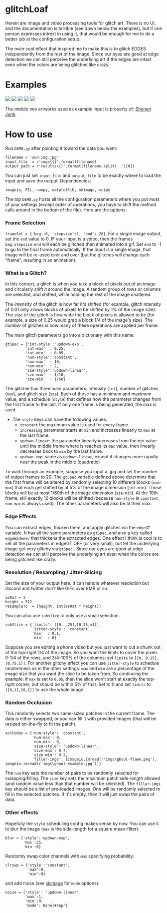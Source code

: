 # glitchLoaf
Herein are image and video processing tools for glitch art. There is no UI, and the documentation is terrible (see down below the examples), but if one person expresses intrest in using it, that would be enough for me to do a better job at the configuration setup.

The main cool effect that inspired me to make this is to glitch EDGES independently from the rest of the image. Since our eyes are good at edge detection we can still perceive the underlying art if the edges are intact even when the colors are being glitched like crazy.

# Examples
<img src="./results/prof-pic.gif"/>
<img src="./results/keepers/sj3280-swap.gif"/>
<img src="./results/keepers/sj3280.gif"/>
<img src="./results/keepers/gohan-dbz.gif"/>
<img src="./results/keepers/sun-img.gif"/>

The middle two artworks used as example input is property of: [Shonen Junk](https://shonenjunk.xyz/).

# How to use
Run `DEMO.py` after pointing it toward the data you want:
```
filename = 'sun-img.jpg'
input_file  = r'imgs\{}'.format(filename)
output_path = r'results\{}'.format(filename.split('.')[0])
```
You can just set `input_file` and `output_file` to be exactly where to load the input and save the output. Dependencies:
```
imageio, PIL, numpy, matplotlib, skimage, scipy
```

The top `DEMO.py` hosts all the configuration parameters where you put most of your settings (except order of operations, you have to shift the method calls around in the bottom of the file).
Here are the options:
### Frame Selection
`frameSel = {'beg':0, 'stepsize':1, 'end': 20}`. For a single image output, set the `end` value to 0. IF your input is a video, then the frames `beg:stepsize:end` will each be glitched then animated into a gif. Set `end` to -1 to go to the final frame automatically. If the input is a single image, that image will be re-used over and over (but the glitches will change each "frame", resulting in an animation).
### What is a Glitch?
In this context, a glitch is when you take a block of pixels out of an image and circularly shift it around the image. A random group of rows or columns are selected, and shifted, while holding the rest of the image unaltered.

The _intensity_ of the glitch is how far it's shifted (for example, glitch intensity of 0.01 only allows blocks of pixels to be shifted by 1% of the image size). The _size_ of the glitch is how wide the block of pixels is allowed to be (for example, a size of 0.25 would grab a block 1/4 of the image's size). The _number_ of glitches is how many of these operations are applied per frame.

The main glitch parameters go into a dictionary with this name:
```
gtSpec = {'int-style':'updown-exp',
         'int-max'  : 0.25,
         'int-min'  : 0.05,
         'num-style':'constant',
         'num-max'  : 10,
         'num-min'  : 2,
         'sze-style':'updown-linear',
         'sze-max'  : 1/10,
         'sze-min'  : 1/60}
```
The glitcher has three main parameters: intensity (`int`), number of glitches (`num`), and glitch size (`sze`). Each of these has a minimum and maximum value, and a schedule (`style`) that defines how the parameter changes from the first frame to the last. If only one frame is being generated, the max is used.
* The `style` keys can have the following values:
  * `constant` the maximum value is used for every frame.
  * `increasing` parameter starts at `min` and increases linearly to `max` at the last frame.
  * `updown-linear`: the parameter linearly increases from the `min` value until the middle frame where is reaches its `max` value, then linearly decreases back to `min` by the last frame.
  * `updown-exp`: same as `updown-linear`, except it changes more rapidly near the peak in the middle (quadratic)

To walk through an example, suppose you input a .jpg and set the number of output frames to 20. The `gtSpec` variable defined above determins that the first frame will be altered by randomly selecting 10 different blocks  (`num-max`) that each get shifted by at 5% of the image dimension (`int-min`). Those blocks will be at most 1/60th of the image dimension (`sze-min`). At the 10th frame, still exactly 10 blocks will be shifted (because `num-style` is `constant`, `num-max` is always used). The other parameters will also be at their max.

### Edge Effects
You can extract edges, thicken them, and apply glitches via the `edgeGT` variable. It has all the same parameters as `gtSpec`, and also a key called `edgeWidener` that thickens the extracted edges. One effect I think is cool is to set all the parameters in edgeGT OFF (or very small), but let the underlying image get very glitchy via `gtSpec` . Since our eyes are good at edge detection we can still perceive the underlying art even when the colors are being glitched like crazy.
### Resolution / Resampling / Jitter-Slicing
Set the size of your output here. It can handle whatever resolution but discord and twitter don't like GIFs over 8MB or so.
```
asRat = 1
height = 512
resampleTo  = (height, int(asRat * height))
```
You can also use `subslice` to only use a small selection.
```
subSlice = {'limits': [[0, .25],[0.75,v1]],
            'jitter-style': 'constant',
            'max'  : 0.1,
            'min'  : 0}
```
Suppose you are editing a phone video but you just want to cut a chunk out of the top-right 1/4 of the image. So you want the limits to cover the pixels 0-1/4 of the rows, and 3/4-100% of the columns: set `limits` to `[[0, 0.25],[0.75,1]]`. For another glitchy effect you can use `jitter-style` to schedule randomness as in the other settings. `max` and `min` are a percentage of the image size that you want the slice to be taken from. So continuing the example: if `max` is set to `0.05`, then the slice won't start at exactly the top-right corner, but should be within 5% of that. Set to 0 and set `limits` to `[[0,1],[0,1]]` to use the whole image.

### Random Occlusion
This randomly selects two same-sized patches in the current frame. The data is either swapped, or you can fill it with provided images (that will be resized on-the-fly to fit the patch).
```
occludes = {'num-style': 'constant',
            'num-max': 0,
            'num-min': 0,
            'size-style': 'updown-linear',
            'size-max': 0.7,
            'size-min': 0.2,
            'filler-imgs': [imageio.imread(r'imgs\ghoul-flame.png'), imageio.imread(r'imgs\ghoul-example.jpg')]}
```
The `num` key sets the number of pairs to be randomly selected for swapping/filling. The `size` key sets the maximum patch side-length allowed (and random value less than that number will be selected). The `filler-imgs` key should be a list of pre-loaded images. One will be randomly selected to fill in the selected patches. If it's empty, then it will just swap the pairs of data.

### Other effects
Hopefully the `style` scheduling config makes sense by now.
You can use it to blur the image (`max` is the side-length for a square mean-filter):
```
blur = {'style':'updown-exp',
        'max':25,
        'min':0}
```
Randomly swap color channels with `max` specifying probability:
```
clrswp = {'style':'constant',
          'max':0,
          'min':0}
```
and add noise (see [skimage](https://scikit-image.org/docs/dev/api/skimage.util.html#skimage.util.random_noise) for `mode` options):
```
noise = {'style': 'updown-linear',
         'max':1,
         'min':0,
         'mode': None}#s&p'}
```
